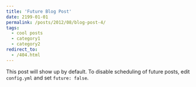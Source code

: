 ```yaml
---
title: 'Future Blog Post'
date: 2199-01-01
permalink: /posts/2012/08/blog-post-4/
tags:
  - cool posts
  - category1
  - category2
redirect_to:
  - /404.html
---
```


This post will show up by default. To disable scheduling of future posts, edit `config.yml` and set `future: false`. 
